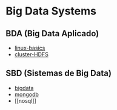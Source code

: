 # Big Data Systems

## BDA (Big Data Aplicado)

- [linux-basics](/linux-basics/linux-basics.md)
- [cluster-HDFS](/cluster-HDFS/cluster-HDFS.md)

## SBD (Sistemas de Big Data)

- [bigdata](/bigdata/bigdata.md)
- [mongodb](/mongodb/mongodb.md)
- [[nosql]]
